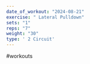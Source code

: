 ```yaml
---
date_of_workout: "2024-08-21"
exercise: " Lateral Pulldown"
sets: "1"
reps: "7"
weight: "30"
type: ' 2 Circuit'
---
```

#workouts